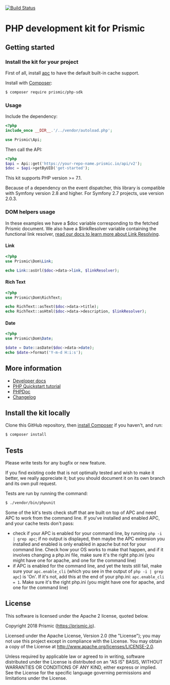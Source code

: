 [![Build Status](https://app.travis-ci.com/prismicio/php-kit.svg?branch=master "Travis build")](https://app.travis-ci.com/prismicio/php-kit)

# PHP development kit for Prismic

## Getting started

### Install the kit for your project

First of all, install [apc](http://www.php.net/manual/en/ref.apc.php) to have the default built-in cache support.

Install with [Composer](https://getcomposer.org/doc/00-intro.md):

```bash
$ composer require prismic/php-sdk
```

### Usage

Include the dependency:

```php
<?php
include_once __DIR__.'/../vendor/autoload.php';

use Prismic\Api;
```

Then call the API:

```php
<?php
$api = Api::get('https://your-repo-name.prismic.io/api/v2');
$doc = $api->getByUID('get-started');
```

This kit supports PHP version >= 7.1.

Because of a dependency on the event dispatcher, this library is compatible with Symfony version 2.8 and higher.
For Symfony 2.7 projects, use version 2.0.3.

### DOM helpers usage

In these examples we have a $doc variable corresponding to the fetched Prismic document.
We also have a $linkResolver variable containing the functional link resolver, [read our docs to learn more about Link Resolving](https://prismic.io/docs/php/beyond-the-api/link-resolving).

#### Link

```php
<?php
use Prismic\Dom\Link;

echo Link::asUrl($doc->data->link, $linkResolver);
```

#### Rich Text

```php
<?php
use Prismic\Dom\RichText;

echo RichText::asText($doc->data->title);
echo RichText::asHtml($doc->data->description, $linkResolver);
```

#### Date

```php
<?php
use Prismic\Dom\Date;

$date = Date::asDate($doc->data->date);
echo $date->format('Y-m-d H:i:s');
```

## More information

-   [Developer docs](./docs)
-   [PHP Quickstart tutorial](https://prismic.io/quickstart#?lang=php)
-   [PHPDoc](https://prismicio.github.io/php-kit)
-   [Changelog](https://github.com/prismicio/php-kit/releases)

## Install the kit locally

Clone this GitHub repository, then [install Composer](https://getcomposer.org/doc/00-intro.md) if you haven't, and run:

```bash
$ composer install
```

## Tests

Please write tests for any bugfix or new feature.

If you find existing code that is not optimally tested and wish to make it better, we really appreciate it; but you should document it on its own branch and its own pull request.

Tests are run by running the command:

```bash
$ ./vendor/bin/phpunit
```

Some of the kit's tests check stuff that are built on top of APC and need APC to work from the command line. If you've installed and enabled APC, and your cache tests don't pass:

-   check if your APC is enabled for your command line, by running `php -i | grep apc`; if no output is displayed, then maybe the APC extension you installed and enabled is only enabled in apache but not for your command line. Check how your OS works to make that happen, and if it involves changing a php.ini file, make sure it's the right php.ini (you might have one for apache, and one for the command line)
-   if APC is enabled for the command line, and yet the tests still fail, make sure your `apc.enable_cli` (which you see in the output of `php -i | grep apc`) is 'On'. If it's not, add this at the end of your php.ini: `apc.enable_cli = 1`. Make sure it's the right php.ini (you might have one for apache, and one for the command line)

## License

This software is licensed under the Apache 2 license, quoted below.

Copyright 2018 Prismic (https://prismic.io).

Licensed under the Apache License, Version 2.0 (the "License"); you may not use this project except in compliance with the License. You may obtain a copy of the License at http://www.apache.org/licenses/LICENSE-2.0.

Unless required by applicable law or agreed to in writing, software distributed under the License is distributed on an "AS IS" BASIS, WITHOUT WARRANTIES OR CONDITIONS OF ANY KIND, either express or implied. See the License for the specific language governing permissions and limitations under the License.

